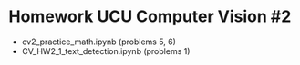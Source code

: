 # Homework UCU Computer Vision #2

* cv2_practice_math.ipynb (problems 5, 6) 
* CV_HW2_1_text_detection.ipynb (problems 1)
